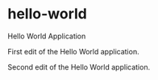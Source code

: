 # hello-world
Hello World Application

First edit of the Hello World application. 

Second edit of the Hello World application.
